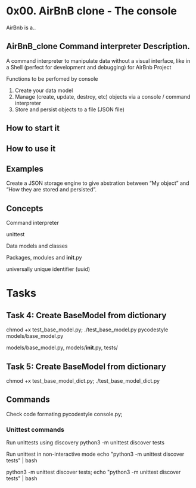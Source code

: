 # 0x00. AirBnB clone - The console
AirBnb is a..

## AirBnB_clone  Command interpreter Description.
A command interpreter to manipulate data without a visual interface, 
like in a Shell (perfect for development and debugging) for AirBnb Project

Functions to be perfomed by console
1. Create your data model
2. Manage (create, update, destroy, etc) objects via a console / command interpreter
3. Store and persist objects to a file (JSON file)

## How to start it
## How to use it
## Examples


Create a JSON storage engine to give abstration between “My object” and “How they
are stored and persisted”.

## Concepts
Command interpreter

unittest

Data models and classes

Packages, modules and __init__.py

universally unique identifier (uuid)

# Tasks
## Task 4: Create BaseModel from dictionary

chmod +x test_base_model.py; ./test_base_model.py
pycodestyle models/base_model.py

models/base_model.py, models/__init__.py, tests/

## Task 5: Create BaseModel from dictionary

chmod +x test_base_model_dict.py; ./test_base_model_dict.py



## Commands
Check code formating
pycodestyle console.py;

### Unittest commands
Run unittests using discovery
python3 -m unittest discover tests

Run unittest in non-interactive mode
echo "python3 -m unittest discover tests" | bash

python3 -m unittest discover tests; echo "python3 -m unittest discover tests" | bash
